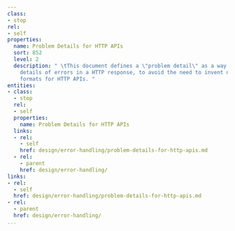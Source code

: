 ```yaml
---
class:
- stop
rel:
- self
properties:
  name: Problem Details for HTTP APIs
  sort: 852
  level: 2
  description: " \tThis document defines a \"problem detail\" as a way to carry machine-readable
    details of errors in a HTTP response, to avoid the need to invent new error response
    formats for HTTP APIs. "
entities:
- class:
  - stop
  rel:
  - self
  properties:
    name: Problem Details for HTTP APIs
  links:
  - rel:
    - self
    href: design/error-handling/problem-details-for-http-apis.md
  - rel:
    - parent
    href: design/error-handling/
links:
- rel:
  - self
  href: design/error-handling/problem-details-for-http-apis.md
- rel:
  - parent
  href: design/error-handling/
...
```

